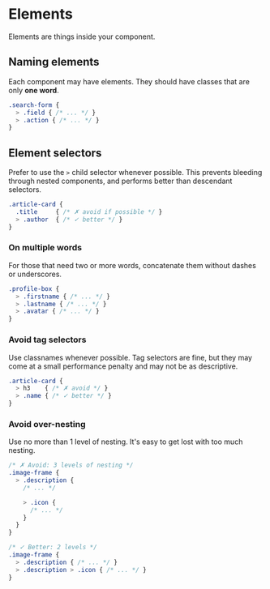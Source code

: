 # Elements

Elements are things inside your component.

## Naming elements

Each component may have elements. They should have classes that are only **one word**.

```css
.search-form {
  > .field { /* ... */ }
  > .action { /* ... */ }
}
```

## Element selectors

Prefer to use the `>` child selector whenever possible. This prevents bleeding through nested components, and performs better than descendant selectors.

```css
.article-card {
  .title     { /* ✗ avoid if possible */ }
  > .author  { /* ✓ better */ }
}
```

### On multiple words

For those that need two or more words, concatenate them without dashes or underscores.

```css
.profile-box {
  > .firstname { /* ... */ }
  > .lastname { /* ... */ }
  > .avatar { /* ... */ }
}
```

### Avoid tag selectors

Use classnames whenever possible. Tag selectors are fine, but they may come at a small performance penalty and may not be as descriptive.

```css
.article-card {
  > h3    { /* ✗ avoid */ }
  > .name { /* ✓ better */ }
}
```

### Avoid over-nesting

Use no more than 1 level of nesting. It's easy to get lost with too much nesting.

```css
/* ✗ Avoid: 3 levels of nesting */
.image-frame {
  > .description {
    /* ... */

    > .icon {
      /* ... */
    }
  }
}

/* ✓ Better: 2 levels */
.image-frame {
  > .description { /* ... */ }
  > .description > .icon { /* ... */ }
}
```